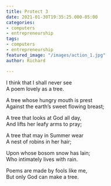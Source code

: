 ```yaml
---
title: Protect 3
date: 2021-01-30T19:35:25.000-05:00
categories:
- computers
- entrepreneurship
tags:
- computers
- entrepreneurship
featured_image: "/images/action_1.jpg"
author: Richard

---
```

I think that I shall never see  
A poem lovely as a tree.

A tree whose hungry mouth is prest  
Against the earth’s sweet flowing breast;

A tree that looks at God all day,  
And lifts her leafy arms to pray;

A tree that may in Summer wear  
A nest of robins in her hair;

Upon whose bosom snow has lain;  
Who intimately lives with rain.

Poems are made by fools like me,  
But only God can make a tree.